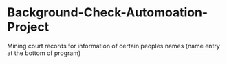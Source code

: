 # Background-Check-Automoation-Project
Mining court records for information of certain peoples names (name entry at the bottom of program)
